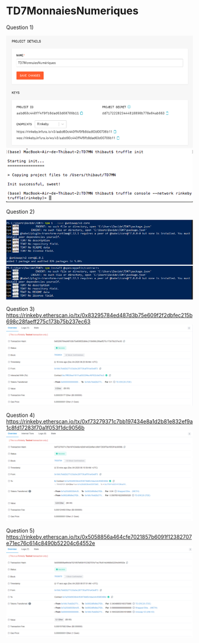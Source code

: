 # TD7MonnaiesNumeriques

Question 1)

![Alt text](https://github.com/ThibautBaudry/TD7MonnaiesNumeriques/blob/main/Configure%20Infura.png?raw=true "Optional Title")
![Alt text](https://github.com/ThibautBaudry/TD7MonnaiesNumeriques/blob/main/Configure%20Truffle.png?raw=true "Optional Title")

Question 2)

![Alt text](https://github.com/ThibautBaudry/TD7MonnaiesNumeriques/blob/main/uniswap%201.png?raw=true "Optional Title")
![Alt text](https://github.com/ThibautBaudry/TD7MonnaiesNumeriques/blob/main/openzeppelin.png?raw=true "Optional Title")

Question 3)
https://rinkeby.etherscan.io/tx/0x83295784ed487d3b75e609f2f2dbfec215b698c28faeff275c173b75b237ec63
![Alt text](https://github.com/ThibautBaudry/TD7MonnaiesNumeriques/blob/main/claim%20tokes.png?raw=true "Optional Title")

Question 4)
https://rinkeby.etherscan.io/tx/0xf73279371c7bb197434e8a1d2b81e832ef9a1c8fd17283f70a1f053f1dc9056b
![Alt text](https://github.com/ThibautBaudry/TD7MonnaiesNumeriques/blob/main/swap%20tokes.png?raw=true "Optional Title")

Question 5) https://rinkeby.etherscan.io/tx/0x5058856a464cfe7021857b6091f12382707e71ec76c614c8490b52204c64552e
![Alt text](https://github.com/ThibautBaudry/TD7MonnaiesNumeriques/blob/main/liquidity.png?raw=true "Optional Title")
